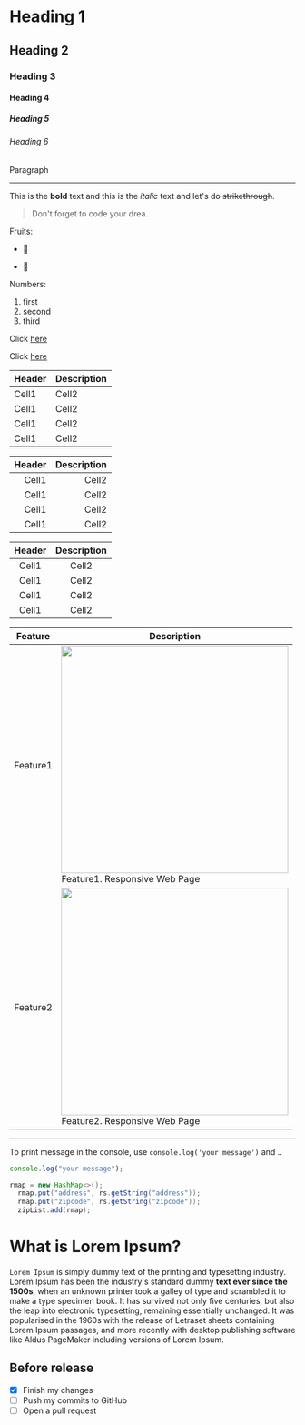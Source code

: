 <!-- heading -->

# Heading 1

## Heading 2

### Heading 3

#### Heading 4

##### Heading 5

###### Heading 6

<!-- 아무런 기호 없는 경우 일반 텍스트처럼 -->

Paragraph

---

<!-- Text attributes -->

This is the **bold** text and this
is the _italic_ text and let's do
~~strikethrough~~.

<!-- Quote -->

> Don't forget to code your drea.

<!-- Bullet list -->

Fruits:

- 🍉

* 🍇

<!-- Number list -->

Numbers:

1.  first
2.  second
3.  third

<!-- Link, here에는 원하는 단어 적으면 됨! -->

Click [here](https://github.com/Yeojining5)

<!-- Image -->

Click [here](http://127.0.0.1:51581/images/nuri2.jpg)

<!-- Table -->

| Header | Description |
| ------ | ----------- |
| Cell1  | Cell2       |
| Cell1  | Cell2       |
| Cell1  | Cell2       |
| Cell1  | Cell2       |

| Header | Description |
| -----: | ----------: |
|  Cell1 |       Cell2 |
|  Cell1 |       Cell2 |
|  Cell1 |       Cell2 |
|  Cell1 |       Cell2 |

| Header | Description |
| :----: | :---------: |
| Cell1  |    Cell2    |
| Cell1  |    Cell2    |
| Cell1  |    Cell2    |
| Cell1  |    Cell2    |

| Feature  | Description                                                                                                                                                    |
| -------- | -------------------------------------------------------------------------------------------------------------------------------------------------------------- |
| Feature1 | <img src="https://user-images.githubusercontent.com/61736137/102153953-b2881000-3ebb-11eb-9581-7026bc8e169e.jpg" width="400"><br>Feature1. Responsive Web Page |
| Feature2 | <img src="https://user-images.githubusercontent.com/61736137/102153956-b451d380-3ebb-11eb-9ab7-f8bad6c05a97.png" width="400"><br>Feature2. Responsive Web Page |

---

<!-- Code -->

To print message in the console, use
`console.log('your message')` and ..

```js
console.log("your message");
```

```java
rmap = new HashMap<>();
  rmap.put("address", rs.getString("address"));
  rmap.put("zipcode", rs.getString("zipcode"));
  zipList.add(rmap);
```

<!-- PR Description Example -->

# What is Lorem Ipsum?

`Lorem Ipsum` is simply dummy text of the printing and typesetting industry. Lorem Ipsum has been the industry's standard dummy **text ever since the 1500s**, when an unknown printer took a galley of type and scrambled it to make a type specimen book. It has survived not only five centuries, but also the leap into electronic typesetting, remaining essentially unchanged. It was popularised in the 1960s with the release of Letraset sheets containing Lorem Ipsum passages, and more recently with desktop publishing software like Aldus PageMaker including versions of Lorem Ipsum.

## Before release

- [x] Finish my changes
- [ ] Push my commits to GitHub
- [ ] Open a pull request
